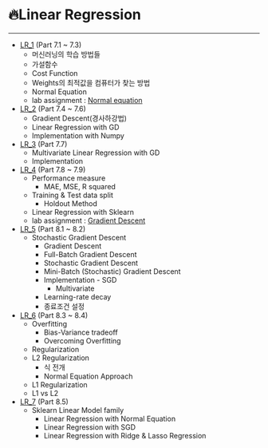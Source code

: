 # :fire:Linear Regression
---
- [LR_1](https://github.com/yongchoooon/TIL/blob/main/ML/Linear_Regression/LR_1.ipynb) (Part 7.1 ~ 7.3)
  - 머신러닝의 학습 방법들
  - 가설함수
  - Cost Function
  - Weights의 최적값을 컴퓨터가 찾는 방법
  - Normal Equation
  - lab assignment : [Normal equation](https://github.com/yongchoooon/TIL/blob/main/ML/Linear_Regression/lab_Normal_Equation/)
- [LR_2](https://github.com/yongchoooon/TIL/blob/main/ML/Linear_Regression/LR_2.ipynb) (Part 7.4 ~ 7.6)
  - Gradient Descent(경사하강법)
  - Linear Regression with GD
  - Implementation with Numpy
- [LR_3](https://github.com/yongchoooon/TIL/blob/main/ML/Linear_Regression/LR_3.ipynb) (Part 7.7)
  - Multivariate Linear Regression with GD
  - Implementation
- [LR_4](https://github.com/yongchoooon/TIL/blob/main/ML/Linear_Regression/LR_4.ipynb) (Part 7.8 ~ 7.9)
  - Performance measure
    - MAE, MSE, R squared
  - Training & Test data split
    - Holdout Method
  - Linear Regression with Sklearn
  - lab assignment : [Gradient Descent](https://github.com/yongchoooon/TIL/blob/main/ML/Linear_Regression/lab_Gradient_Descent/)
- [LR_5](https://github.com/yongchoooon/TIL/blob/main/ML/Linear_Regression/LR_5.ipynb) (Part 8.1 ~ 8.2)
  - Stochastic Gradient Descent
    - Gradient Descent
    - Full-Batch Gradient Descent
    - Stochastic Gradient Descent
    - Mini-Batch (Stochastic) Gradient Descent
    - Implementation - SGD
      - Multivariate
    - Learning-rate decay
    - 종료조건 설정
- [LR_6](https://github.com/yongchoooon/TIL/blob/main/ML/Linear_Regression/LR_6.ipynb) (Part 8.3 ~ 8.4)
  - Overfitting
    - Bias-Variance tradeoff
    - Overcoming Overfitting
  - Regularization
  - L2 Regularization
    - 식 전개
    - Normal Equation Approach
  - L1 Regularization
  - L1 vs L2
- [LR_7](https://github.com/yongchoooon/TIL/blob/main/ML/Linear_Regression/LR_7.ipynb) (Part 8.5)
  - Sklearn Linear Model family 
    - Linear Regression with Normal Equation
    - Linear Regression with SGD
    - Linear Regression with Ridge & Lasso Regression

  